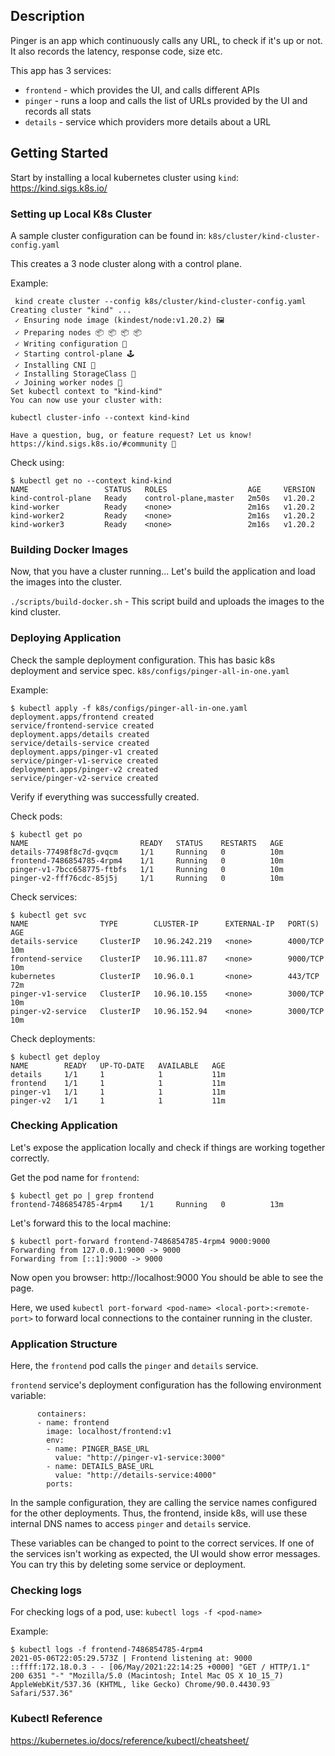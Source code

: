 ## Description

Pinger is an app which continuously calls any URL, to check if it's up or not.
It also records the latency, response code, size etc.

This app has 3 services:

- `frontend` - which provides the UI, and calls different APIs
- `pinger` - runs a loop and calls the list of URLs provided by the UI and records all stats
- `details` - service which providers more details about a URL

## Getting Started

Start by installing a local kubernetes cluster using `kind`: https://kind.sigs.k8s.io/

### Setting up Local K8s Cluster

A sample cluster configuration can be found in: `k8s/cluster/kind-cluster-config.yaml`

This creates a 3 node cluster along with a control plane.

Example:

```
 kind create cluster --config k8s/cluster/kind-cluster-config.yaml
Creating cluster "kind" ...
 ✓ Ensuring node image (kindest/node:v1.20.2) 🖼
 ✓ Preparing nodes 📦 📦 📦 📦
 ✓ Writing configuration 📜
 ✓ Starting control-plane 🕹️
 ✓ Installing CNI 🔌
 ✓ Installing StorageClass 💾
 ✓ Joining worker nodes 🚜
Set kubectl context to "kind-kind"
You can now use your cluster with:

kubectl cluster-info --context kind-kind

Have a question, bug, or feature request? Let us know! https://kind.sigs.k8s.io/#community 🙂
```

Check using:

```
$ kubectl get no --context kind-kind
NAME                 STATUS   ROLES                  AGE     VERSION
kind-control-plane   Ready    control-plane,master   2m50s   v1.20.2
kind-worker          Ready    <none>                 2m16s   v1.20.2
kind-worker2         Ready    <none>                 2m16s   v1.20.2
kind-worker3         Ready    <none>                 2m16s   v1.20.2
```

### Building Docker Images

Now, that you have a cluster running...
Let's build the application and load the images into the cluster.

`./scripts/build-docker.sh` - This script build and uploads the images to the kind cluster.

### Deploying Application

Check the sample deployment configuration. This has basic k8s deployment and service spec.
`k8s/configs/pinger-all-in-one.yaml`

Example:

```
$ kubectl apply -f k8s/configs/pinger-all-in-one.yaml
deployment.apps/frontend created
service/frontend-service created
deployment.apps/details created
service/details-service created
deployment.apps/pinger-v1 created
service/pinger-v1-service created
deployment.apps/pinger-v2 created
service/pinger-v2-service created
```

Verify if everything was successfully created.

Check pods:

```
$ kubectl get po
NAME                         READY   STATUS    RESTARTS   AGE
details-77498f8c7d-gvqcm     1/1     Running   0          10m
frontend-7486854785-4rpm4    1/1     Running   0          10m
pinger-v1-7bcc658775-ftbfs   1/1     Running   0          10m
pinger-v2-fff76cdc-85j5j     1/1     Running   0          10m
```

Check services:

```
$ kubectl get svc
NAME                TYPE        CLUSTER-IP      EXTERNAL-IP   PORT(S)    AGE
details-service     ClusterIP   10.96.242.219   <none>        4000/TCP   10m
frontend-service    ClusterIP   10.96.111.87    <none>        9000/TCP   10m
kubernetes          ClusterIP   10.96.0.1       <none>        443/TCP    72m
pinger-v1-service   ClusterIP   10.96.10.155    <none>        3000/TCP   10m
pinger-v2-service   ClusterIP   10.96.152.94    <none>        3000/TCP   10m
```

Check deployments:

```
$ kubectl get deploy
NAME        READY   UP-TO-DATE   AVAILABLE   AGE
details     1/1     1            1           11m
frontend    1/1     1            1           11m
pinger-v1   1/1     1            1           11m
pinger-v2   1/1     1            1           11m
```

### Checking Application

Let's expose the application locally and check if things are working together correctly.

Get the pod name for `frontend`:

```
$ kubectl get po | grep frontend
frontend-7486854785-4rpm4    1/1     Running   0          13m
```

Let's forward this to the local machine:

```
$ kubectl port-forward frontend-7486854785-4rpm4 9000:9000
Forwarding from 127.0.0.1:9000 -> 9000
Forwarding from [::1]:9000 -> 9000
```

Now open you browser: http://localhost:9000
You should be able to see the page.

Here, we used `kubectl port-forward <pod-name> <local-port>:<remote-port>` to forward local connections
to the container running in the cluster.

### Application Structure

Here, the `frontend` pod calls the `pinger` and `details` service.

`frontend` service's deployment configuration has the following environment variable:

```
      containers:
      - name: frontend
        image: localhost/frontend:v1
        env:
        - name: PINGER_BASE_URL
          value: "http://pinger-v1-service:3000"
        - name: DETAILS_BASE_URL
          value: "http://details-service:4000"
        ports:
```

In the sample configuration, they are calling the service names configured for the other deployments.
Thus, the frontend, inside k8s, will use these internal DNS names to access `pinger` and `details` service.

These variables can be changed to point to the correct services.
If one of the services isn't working as expected,
the UI would show error messages. You can try this by deleting some service or deployment.

### Checking logs

For checking logs of a pod, use:
`kubectl logs -f <pod-name>`

Example:

```
$ kubectl logs -f frontend-7486854785-4rpm4
2021-05-06T22:05:29.573Z | Frontend listening at: 9000
::ffff:172.18.0.3 - - [06/May/2021:22:14:25 +0000] "GET / HTTP/1.1" 200 6351 "-" "Mozilla/5.0 (Macintosh; Intel Mac OS X 10_15_7) AppleWebKit/537.36 (KHTML, like Gecko) Chrome/90.0.4430.93 Safari/537.36"
```

### Kubectl Reference

https://kubernetes.io/docs/reference/kubectl/cheatsheet/
